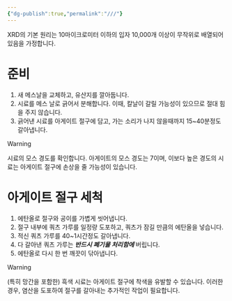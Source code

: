```yaml
---
{"dg-publish":true,"permalink":"///"}
---
```


XRD의 기본 원리는 10마이크로미터 이하의 입자 10,000개 이상이 무작위로 배열되어 있음을 가정합니다.

# 준비
1. 새 메스날을 교체하고, 유산지를 깔아둡니다.
2. 시료를 메스 날로 긁어서 분해합니다. 이때, 칼날이 갈릴 가능성이 있으므로 절대 힘을 주지 않습니다.
3. 긁어낸 시료를 아게이트 절구에 담고, 가는 소리가 나지 않을때까지 15~40분정도 갈아냅니다.
> [!warning]
>시료의 모스 경도를 확인합니다. 아게이트의 모스 경도는 7이며, 이보다 높은 경도의 시료는 아게이트 절구에 손상을 줄 가능성이 있습니다.


# 아게이트 절구 세척
1. 에탄올로 절구와 공이를 가볍게 씻어냅니다.
2. 절구 내부에 쿼츠 가루를 일정량 도포하고, 쿼츠가 잠길 만큼의 에탄올을 넣습니다.
3. 적신 쿼츠 가루를 40~1시간정도 갈아냅니다.
4. 다 갈아낸 쿼츠 가루는 ***반드시 폐기물 처리함에*** 버립니다.
5. 에탄올로 다시 한 번 깨끗이 닦아냅니다.
>[!warning]
>(특히 망간을 포함한) 흑색 시료는 아게이트 절구에 착색을 유발할 수 있습니다.
>이러한 경우, 염산을 도포하여 절구를 갈아내는 추가적인 작업이 필요합니다.
